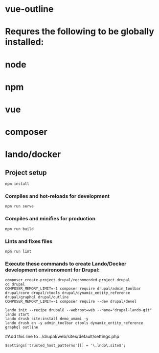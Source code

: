 # vue-outline
# Requres the following to be globally installed:
# node
# npm
# vue
# composer
# lando/docker

## Project setup
```
npm install
```

### Compiles and hot-reloads for development
```
npm run serve
```

### Compiles and minifies for production
```
npm run build
```

### Lints and fixes files
```
npm run lint
```

### Execute these commands to create Lando/Docker development environoment for Drupal:
```
composer create-project drupal/recommended-project drupal
cd drupal
COMPOSER_MEMORY_LIMIT=-1 composer require drupal/admin_toolbar drupal/core drupal/ctools drupal/dynamic_entity_reference drupal/graphql drupal/outline
COMPOSER_MEMORY_LIMIT=-1 composer require --dev drupal/devel

lando init --recipe drupal8 --webroot=web --name="drupal-lando-git"
lando start
lando drush site:install demo_umami -y
lando drush en -y admin_toolbar ctools dynamic_entity_reference graphql outline
```

#Add this line to ../drupal/web/sites/default/settings.php
```
$settings['trusted_host_patterns'][] = '\.lndo\.site$';
```


